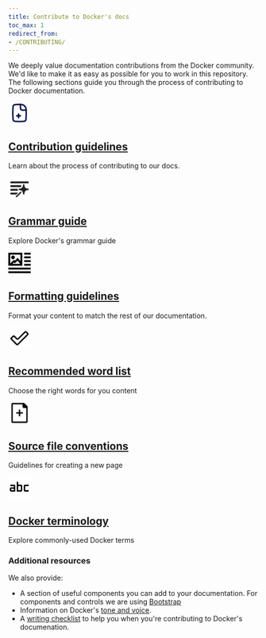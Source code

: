 ```yaml
---
title: Contribute to Docker's docs
toc_max: 1
redirect_from:
- /CONTRIBUTING/
---
```


We deeply value documentation contributions from the Docker community. We'd like to make it as easy
as possible for you to work in this repository. The following sections guide you through the process of contributing to Docker documentation.

<div class="component-container">
    <!--start row-->
    <div class="row">
      <div class="col-xs-12 col-sm-12 col-md-12 col-lg-4 block">
        <div class="component">
             <div class="component-icon">
                 <img src="/images/contribute.svg" alt="Docker Desktop for Mac" width="45" height="45">
             </div>
                 <h2 id="docker-for-mac"><a href="/contribute/contribute-guide/">Contribution guidelines </a></h2>
                <p>Learn about the process of contributing to our docs. </p>
        </div>
      </div>
      <div class="col-xs-12 col-sm-12 col-md-12 col-lg-4 block">
        <div class="component">
            <div class="component-icon">
                 <img src="/images/grammar.svg" alt="Docker Desktop for Mac" width="45" height="45">
            </div>
                <h2 id="docker-for-mac"><a href="/contribute/style/grammar/">Grammar guide</a></h2>
                <p>Explore Docker's grammar guide</p>
         </div>
     </div>
     <div class="col-xs-12 col-sm-12 col-md-12 col-lg-4 block">
        <div class="component">
            <div class="component-icon">
                <img src="/images/formatting.svg" alt="Docker for Linux" width="45" height="45">
            </div>
                <h2 id="docker-for-linux"><a href="/contribute/style/formatting/">Formatting guidelines</a></h2>
                <p>Format your content to match the rest of our documentation.</p>
        </div>
    </div>
    </div>
    <!--start row-->
    <div class="row">
     <div class="col-xs-12 col-sm-12 col-md-12 col-lg-4 block">
        <div class="component">
            <div class="component-icon">
                 <img src="/images/check.svg" alt="Docker Desktop for Mac" width="45" height="45">
            </div>
                <h2 id="docker-for-linux"><a href="/contribute/style/recommended-words/">Recommended word list</a></h2>
                <p>Choose the right words for you content</p>
        </div>
     </div>
     <div class="col-xs-12 col-sm-12 col-md-12 col-lg-4 block">
        <div class="component">
          <div class="component-icon">
                 <img src="/images/new-page.svg" alt="Docker Desktop for Mac" width="45" height="45">
          </div>
                <h2 id="docker-for-windows/install/"><a href="/contribute/file-conventions/">Source file conventions</a></h2>
                <p>Guidelines for creating a new page</p>
        </div>
      </div>
      <div class="col-xs-12 col-sm-12 col-md-12 col-lg-4 block">
        <div class="component">
            <div class="component-icon">
                <img src="/images/terminology.svg" alt="Docker Desktop for Windows" width="45" height="45">
            </div>
                <h2 id="docker-for-windows/install/"><a href="/contribute/style/terminology/">Docker terminology</a></h2>
                <p>Explore commonly-used Docker terms</p>
        </div>
     </div>
    </div>
</div>

### Additional resources

We also provide:

- A section of useful components you can add to your documentation. For components and controls we are using [Bootstrap](https://getbootstrap.com)
- Information on Docker's [tone and voice](style/voice-tone.md).
- A [writing checklist](checklist.md) to help you when you're contributing to Docker's documenation.